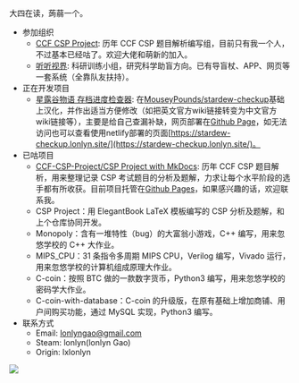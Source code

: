 大四在读，蒟蒻一个。
- 参加组织
  - [CCF CSP Project](https://github.com/CCF-CSP-Project): 历年 CCF CSP 题目解析编写组，目前只有我一个人，不过基本已经咕了。欢迎大佬和萌新的加入。
  - [听听视界](https://github.com/View-the-world-by-listening): 科研训练小组，研究科学助盲方向。已有导盲杖、APP、网页等一套系统（全靠队友扶持）。
- 正在开发项目
  - [星露谷物语 存档进度检查器](https://github.com/lxlonlyn/stardew-checkup): 在[MouseyPounds/stardew-checkup](https://github.com/MouseyPounds/stardew-checkup)基础上汉化，并作出适当方便修改（如把英文官方wiki链接转变为中文官方wiki链接等），主要是给自己查漏补缺，网页部署在[Github Page](https://lxlonlyn.github.io/stardew-checkup/)，如无法访问也可以查看使用netlify部署的页面[https://stardew-checkup.lonlyn.site/](https://stardew-checkup.lonlyn.site/)。
- 已咕项目
  - [CCF-CSP-Project/CSP Project with MkDocs](https://github.com/CCF-CSP-Project/CSP-Project-with-MkDocs): 历年 CCF CSP 题目解析，用来整理记录 CSP 考试题目的分析及题解，力求让每个水平阶段的选手都有所收获。目前项目托管在[Github Pages](https://ccf-csp-project.github.io/CSP-Project-with-MkDocs/)，如果感兴趣的话，欢迎联系我。
  - CSP Project：用 ElegantBook LaTeX 模板编写的 CSP 分析及题解，和上个仓库协同开发。
  - Monopoly：含有一堆特性（bug）的大富翁小游戏，C++ 编写，用来忽悠学校的 C++ 大作业。
  - MIPS_CPU：31 条指令多周期 MIPS CPU，Verilog 编写，Vivado 运行，用来忽悠学校的计算机组成原理大作业。
  - C-coin：按照 BTC 做的一款数字货币，Python3 编写，用来忽悠学校的密码学大作业。
  - C-coin-with-database：C-coin 的升级版，在原有基础上增加商铺、用户间购买功能，通过 MySQL 实现，Python3 编写。
- 联系方式 
  - Email: lonlyngao@gmail.com
  - Steam: lonlyn(lonlyn Gao)
  - Origin: lxlonlyn

<img align="left" src="https://github-readme-stats.vercel.app/api?username=lxlonlyn&show_icons=true">
